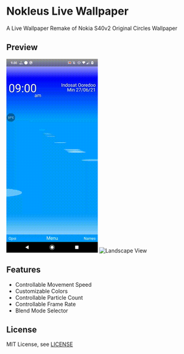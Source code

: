 # Nokleus Live Wallpaper
A Live Wallpaper Remake of Nokia S40v2 Original Circles Wallpaper

## Preview
![Portrait View](readme_asset/ss_p.gif)
![Landscape View](readme_asset/ss_l.gif)

## Features
- Controllable Movement Speed
- Customizable Colors
- Controllable Particle Count
- Controllable Frame Rate
- Blend Mode Selector

## License
MIT License, see [LICENSE](LICENSE)